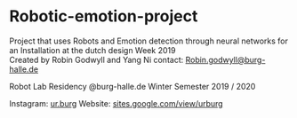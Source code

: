 # Robotic-emotion-project

Project that uses Robots and Emotion detection through neural networks for an Installation at the dutch design Week 2019  
Created by Robin Godwyll and Yang Ni 
contact: Robin.godwyll@burg-halle.de

Robot Lab Residency @burg-halle.de 
Winter Semester 2019 / 2020

Instagram: [ur.burg](instagram.com/ur.burg)
Website: [sites.google.com/view/urburg](www.sites.google.com/view/urburg)



